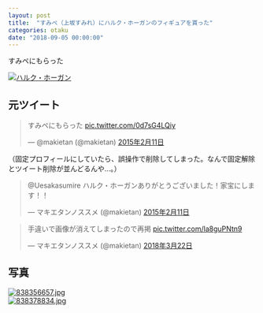 ```yaml
---
layout: post
title:  "すみぺ（上坂すみれ）にハルク・ホーガンのフィギュアを貰った"
categories: otaku
date: "2018-09-05 00:00:00"
---
```


すみペにもらった

<div class="trim">
  <div class="trim__item">
    <a href="{{ site.url }}/assets/images/2015-02-11-report/DY33TKTVoAAL-qt.jpg">
      <img class="one" src="{{ site.url }}/assets/thumbnail/2015-02-11-report/DY33TKTVoAAL-qt.jpg" alt="ハルク・ホーガン">
    </a>
  </div>
</div>

## 元ツイート

<blockquote class="twitter-tweet" data-lang="ja"><p lang="ja" dir="ltr">すみペにもらった <a href="http://t.co/0d7sG4LQiy">pic.twitter.com/0d7sG4LQiy</a></p>&mdash; @makietan (@makietan) <a href="https://twitter.com/makietan/status/565528304845742080">2015年2月11日</a></blockquote>
<script async src="//platform.twitter.com/widgets.js" charset="utf-8"></script>

（固定プロフィールにしていたら、誤操作で削除してしまった。なんで固定解除とツイート削除が並んどるんや...。）

<blockquote class="twitter-tweet" data-lang="ja"><p lang="ja" dir="ltr">@Uesakasumire ハルク・ホーガンありがとうございました！家宝にします！！</p>&mdash; マキエタンノススメ (@makietan) <a href="https://twitter.com/makietan/status/565515445675900929?ref_src=twsrc%5Etfw">2015年2月11日</a></blockquote>
<script async src="https://platform.twitter.com/widgets.js" charset="utf-8"></script>

<blockquote class="twitter-tweet" data-lang="ja"><p lang="ja" dir="ltr">手違いで画像が消えてしまったので再掲 <a href="https://t.co/la8guPNtn9">pic.twitter.com/la8guPNtn9</a></p>&mdash; マキエタンノススメ (@makietan) <a href="https://twitter.com/makietan/status/976708759186649088?ref_src=twsrc%5Etfw">2018年3月22日</a></blockquote>
<script async src="https://platform.twitter.com/widgets.js" charset="utf-8"></script>

## 写真

<div class="trim">
  <div class="trim__item">
    <a href="{{ site.url }}/assets/images/2015-02-11-report/838356657.jpg">
      <img src="{{ site.url }}/assets/thumbnail/2015-02-11-report/838356657.jpg" alt="838356657.jpg">
    </a>
  </div>
  <div class="trim__item">
    <a href="{{ site.url }}/assets/images/2015-02-11-report/838378834.jpg">
      <img src="{{ site.url }}/assets/thumbnail/2015-02-11-report/838378834.jpg" alt="838378834.jpg">
    </a>
  </div>
</div>
